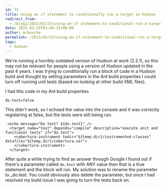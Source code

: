 ```yaml
---
id: 73
title: Using an if statement to conditionally run a target in Hudson
redirect_from:
  - /blog2/2015/03/23/using-an-if-statement-to-conditional-run-a-target-in-hudson/
date: 2015-03-23T03:44:31+00:00
author: mrbusche
permalink: /2015/03/23/using-an-if-statement-to-conditional-run-a-target-in-hudson/
tags:
  - hudson
---
```


We're running a horribly outdated version of Hudson at work (2.2.1), so this may not be relevant for people using a version of Hudson updated in the past 4 years. I was trying to conditionally run a block of code in a Hudson build and thought by setting parameters in the Ant build properties I could turn off running unit tests (based on looking at other build XML files).

I had this code in my Ant build properties

    do.test=false

This didn't work, so I echoed the value into the console and it was correctly registering at false, but the tests were still being run.

     <echo message="Do test? ${do.test}" />
      <target name="test" depends="compile" description="execute unit and functional tests" if="do.test">
        <cobertura-instrument todir="${temp.dir}/instrumented-classes" datafile="${temp.dir}/cobertura.ser">
        </cobertura-instrument>
      </target>

After quite a while trying to find an answer through Google I found out if there's a parameter called `do.test` with ANY value then that is a true statement and the block will run. My solution was to rename the parameter to \_do.test. You could obviously also delete the parameter, but once I had resolved my build issue I was going to turn the tests back on.
